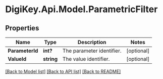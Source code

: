 # DigiKey.Api.Model.ParametricFilter
## Properties

Name | Type | Description | Notes
------------ | ------------- | ------------- | -------------
**ParameterId** | **int?** | The parameter identifier. | [optional] 
**ValueId** | **string** | The value identifier. | [optional] 

[[Back to Model list]](../README.md#documentation-for-models) [[Back to API list]](../README.md#documentation-for-api-endpoints) [[Back to README]](../README.md)

